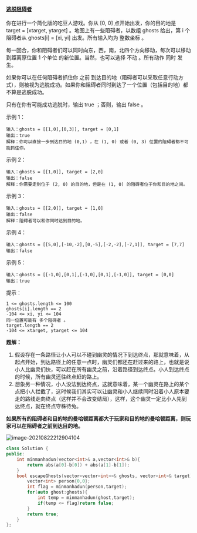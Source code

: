 #### [逃脱阻碍者](https://leetcode-cn.com/problems/escape-the-ghosts/)

你在进行一个简化版的吃豆人游戏。你从 [0, 0] 点开始出发，你的目的地是 target = [xtarget, ytarget] 。地图上有一些阻碍者，以数组 ghosts 给出，第 i 个阻碍者从 ghosts[i] = [xi, yi] 出发。所有输入均为 整数坐标 。

每一回合，你和阻碍者们可以同时向东，西，南，北四个方向移动，每次可以移动到距离原位置 1 个单位 的新位置。当然，也可以选择 不动 。所有动作 同时 发生。

如果你可以在任何阻碍者抓住你 之前 到达目的地（阻碍者可以采取任意行动方式），则被视为逃脱成功。如果你和阻碍者同时到达了一个位置（包括目的地）都不算是逃脱成功。

只有在你有可能成功逃脱时，输出 true ；否则，输出 false 。


示例 1：

```
输入：ghosts = [[1,0],[0,3]], target = [0,1]
输出：true
解释：你可以直接一步到达目的地 (0,1) ，在 (1, 0) 或者 (0, 3) 位置的阻碍者都不可能抓住你。 
```

示例 2：

```
输入：ghosts = [[1,0]], target = [2,0]
输出：false
解释：你需要走到位于 (2, 0) 的目的地，但是在 (1, 0) 的阻碍者位于你和目的地之间。
```

 
示例 3：

```
输入：ghosts = [[2,0]], target = [1,0]
输出：false
解释：阻碍者可以和你同时达到目的地。 
```

示例 4：

```
输入：ghosts = [[5,0],[-10,-2],[0,-5],[-2,-2],[-7,1]], target = [7,7]
输出：false
```

示例 5：

```
输入：ghosts = [[-1,0],[0,1],[-1,0],[0,1],[-1,0]], target = [0,0]
输出：true
```


提示：

```
1 <= ghosts.length <= 100
ghosts[i].length == 2
-104 <= xi, yi <= 104
同一位置可能有 多个阻碍者 。
target.length == 2
-104 <= xtarget, ytarget <= 104
```

**题解：**

1. 假设存在一条路径让小人可以不碰到幽灵的情况下到达终点，那就意味着，从起点开始，到达路径上的任意一点时，幽灵们都还在赶过来的路上，也就是说小人比幽灵们快，可以赶在所有幽灵之前，沿着路径到达终点。小人到达终点的时候，所有幽灵还往终点赶的路上。
2. 想象另一种情况，小人没法到达终点，这就意味着，某一个幽灵在路上的某个点把小人拦截了，这时候我们其实可以让幽灵和小人继续同时沿着小人原本要走的路线走向终点（这样并不会改变结局），这样，这个幽灵一定比小人先到达终点，就在终点守株待兔。

**如果所有的阻碍者和目的地的曼哈顿距离都大于玩家和目的地的曼哈顿距离，则玩家可以在阻碍者之前到达目的地。**

![image-20210822212904104](https://cdn.jsdelivr.net/gh/wanggl617/demo_img/data/image-20210822212904104.png)

```c++
class Solution {
public:
    int minmanhadun(vector<int>& a,vector<int>& b){
        return abs(a[0]-b[0]) + abs(a[1]-b[1]);
    }
    bool escapeGhosts(vector<vector<int>>& ghosts, vector<int>& target) {
        vector<int> person{0,0};
        int flag = minmanhadun(person,target);
        for(auto ghost:ghosts){
            int temp = minmanhadun(ghost,target);
            if(temp <= flag)return false;
        }
        return true;
    }
};
```

